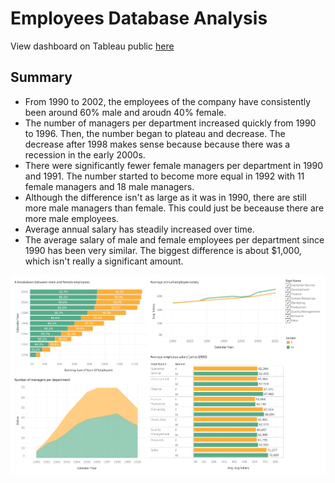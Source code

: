 # Employees Database Analysis

View dashboard on Tableau public [here](https://public.tableau.com/profile/elaine2327#!/vizhome/employees_15825290635430/Dashboard1)

## Summary
* From 1990 to 2002, the employees of the company have consistently been around 60% male and aroudn 40% female.
* The number of managers per department increased quickly from 1990 to 1996. Then, the number began to plateau and decrease. The decrease after 1998 makes sense because because there was a recession in the early 2000s.
* There were significantly fewer female managers per department in 1990 and 1991. The number started to become more equal in 1992 with 11 female managers and 18 male managers. 
* Although the difference isn't as large as it was in 1990, there are still more male managers than female. This could just be beceause there are more male employees.
* Average annual salary has steadily increased over time.
* The average salary of male and female employees per department since 1990 has been very similar. The biggest difference is about $1,000, which isn't really a significant amount.

![Dashboard](https://github.com/kimela1/SQL/blob/master/Employees/Employees-Dashboard.png)
